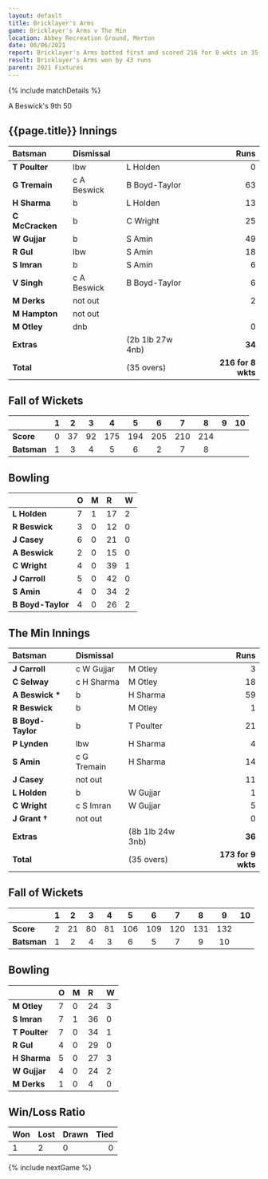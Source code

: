 ```yaml
---
layout: default
title: Bricklayer's Arms
game: Bricklayer's Arms v The Min
location: Abbey Recreation Ground, Merton
date: 06/06/2021
report: Bricklayer's Arms batted first and scored 216 for 8 wkts in 35 overs. The Min made 173-9 in reply in their 35 overs
result: Bricklayer's Arms won by 43 runs
parent: 2021 Fixtures
---
```


{% include matchDetails %}

A Beswick's 9th 50

## {{page.title}} Innings

| Batsman | Dismissal | | Runs |
|:---|:---|---|---:|
| **T Poulter** | lbw | L Holden | 0 | 
| **G Tremain** | c A Beswick | B Boyd-Taylor | 63 | 
| **H Sharma** | b | L Holden | 13 | 
| **C McCracken** | b | C Wright | 25 |
| **W Gujjar** | b | S Amin | 49 | 
| **R Gul** | lbw | S Amin | 18 | 
| **S Imran** | b | S Amin | 6 | 
| **V Singh** | c A Beswick | B Boyd-Taylor | 6 | 
| **M Derks** | not out |  | 2 | 
| **M Hampton** | not out |  |  | 
| **M Otley** | dnb | | 0 | 
| **Extras** | | (2b 1lb 27w 4nb) | **34** | 
| **Total** | | (35 overs) | **216 for 8 wkts** | 

## Fall of Wickets

| | 1 | 2 | 3 | 4 | 5 | 6 | 7 | 8 | 9 | 10 |
|---|:---:|:---:|:---:|:---:|:---:|:---:|:---:|:---:|:---:|:---:|
| **Score** | 0 | 37 | 92 | 175 | 194 | 205 | 210 | 214 |  |  | 
| **Batsman** | 1 | 3 | 4 | 5 | 6 | 2 | 7 | 8 |  |  | 

## Bowling

| | O | M | R | W |
|---|:---|:---|:---|:---|
| **L Holden** | 7 | 1 | 17 | 2 | 
| **R Beswick** | 3 | 0 | 12 | 0 | 
| **J Casey** | 6 | 0 | 21 | 0 | 
| **A Beswick** | 2 | 0 | 15 | 0 | 
| **C Wright** | 4 | 0 | 39 | 1 |
| **J Carroll** | 5 | 0 | 42 | 0 |
| **S Amin** | 4 | 0 | 34 | 2 |
| **B Boyd-Taylor** | 4 | 0 | 26 | 2 |


## The Min Innings

| Batsman | Dismissal | | Runs |
|:---|:---|---|---:|
| **J Carroll** | c W Gujjar | M Otley | 3 | 
| **C Selway** | c H Sharma | M Otley | 18 | 
| **A Beswick &#42;** | b | H Sharma | 59 | 
| **R Beswick** | b | M Otley | 1 | 
| **B Boyd-Taylor** | b | T Poulter | 21 | 
| **P Lynden** | lbw | H Sharma | 4 | 
| **S Amin** | c G Tremain | H Sharma | 14 | 
| **J Casey** | not out |  | 11 | 
| **L Holden** | b | W Gujjar | 1 | 
| **C Wright** | c S Imran | W Gujjar | 5 | 
| **J Grant &#8224;** | not out |  | 0 |
| **Extras** | | (8b 1lb 24w 3nb) | **36** | 
| **Total** | | (35 overs) | **173 for 9 wkts** | 

## Fall of Wickets

| | 1 | 2 | 3 | 4 | 5 | 6 | 7 | 8 | 9 | 10 |
|---|:---:|:---:|:---:|:---:|:---:|:---:|:---:|:---:|:---:|:---:|
| **Score** | 2 | 21 | 80 | 81 | 106 | 109 | 120 | 131 | 132 |  |
| **Batsman** | 1 | 2 | 4 | 3 | 6 | 5 | 7 | 9 | 10 |  |

## Bowling

| | O | M | R | W |
|---|:---|:---|:---|:---|
| **M Otley** | 7 | 0 | 24 | 3 | 
| **S Imran** | 7 | 1 | 36 | 0 | 
| **T Poulter** | 7 | 0 | 34 | 1 | 
| **R Gul** | 4 | 0 | 29 | 0 |
| **H Sharma** | 5 | 0 | 27 | 3 | 
| **W Gujjar** | 4 | 0 | 24 | 2 | 
| **M Derks** | 1 | 0 | 4 | 0 | 

## Win/Loss Ratio

| Won | Lost | Drawn | Tied |
|:---|:---|:---|---:|
| 1 | 2 | 0 | 0 |

{% include nextGame %}